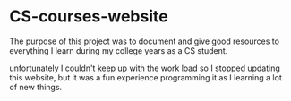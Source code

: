 # CS-courses-website

The purpose of this project was to document and give good resources to everything I learn during my college years as a CS student. 

unfortunately I couldn't keep up with the work load so I stopped updating this website, but it was a fun experience programming it as I learning a lot of new things.
